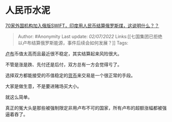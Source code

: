 # 人民币水泥
[70家外国机构加入俄版SWIFT，印度用人民币结算俄罗斯煤，这说明什么？？](https://www.zhihu.com/question/540783709/answer/2553095975)

> Author: #Anonymity 
> Last update: *02/07/2022* 
> Links:[[七国集团已拒绝以卢布结算俄罗斯能源，事件后续会如何发展？]] 
> Tags: 

[卢布](https://www.zhihu.com/search?q=%E5%8D%A2%E5%B8%83&search_source=Entity&hybrid_search_source=Entity&hybrid_search_extra=%7B%22sourceType%22%3A%22answer%22%2C%22sourceId%22%3A2553095975%7D)币值太高而且最近很不稳定，其实结算起来风险很大。

不管是涨是跌、先付还是后付，双方总有一方会觉得亏了。

选择双方都能接受的币值稳定的[货币](https://www.zhihu.com/search?q=%E8%B4%A7%E5%B8%81&search_source=Entity&hybrid_search_source=Entity&hybrid_search_extra=%7B%22sourceType%22%3A%22answer%22%2C%22sourceId%22%3A2553095975%7D)来交易是一个很正常的手段。

大家是做生意，不是要进赌场买大小。

就这么简单。

真正的冤大头是那些被强制限定非用卢布不可的国家，所有卢布的超额涨幅都被强逼着吞了。

